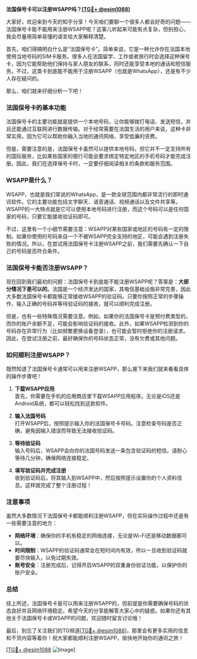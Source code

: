 **法国保号卡可以注册WSAPP吗？[[TG💪+ @esim1088](https://t.me/s/esim1088)]**

大家好，欢迎来到今天的知乎分享！今天咱们要聊一个很多人都会好奇的问题——法国保号卡能不能用来注册WSAPP呢？这事儿听起来可能有点复杂，但别担心，我会尽量用简单易懂的语言给大家解释清楚。

首先，咱们得搞明白什么是“法国保号卡”。简单来说，它是一种允许你在法国本地使用当地号码的SIM卡服务。很多人在法国留学、工作或者旅行时会选择这种保号卡，因为它能帮助他们保持与家人朋友的联系，同时还能享受本地的通话和短信服务。不过，这类卡到底能不能用于注册WSAPP（也就是WhatsApp），还是有不少人存在疑问的。

那么，咱们就来仔细分析一下吧！

### 法国保号卡的基本功能

法国保号卡的主要功能就是提供一个本地号码，让你能够拨打电话、发送短信，并且还能通过互联网进行数据传输。对于经常需要在法国生活的用户来说，这种卡非常实用，因为它可以帮助你融入当地的通讯网络，享受低廉的资费。

但是，需要注意的是，法国保号卡虽然可以提供本地号码，但它并不一定支持所有的国际服务，比如某些国家的银行可能会要求绑定特定地区的手机号码才能完成注册。因此，我们在选择保号卡时，一定要仔细阅读相关的条款和服务范围。

### WSAPP是什么？

WSAPP，也就是我们常说的WhatsApp，是一款全球范围内都非常流行的即时通讯软件。它的主要功能包括文字聊天、语音通话、视频通话以及文件共享等。WSAPP的一大特点就是它可以使用本地号码进行注册，而这个号码可以是任何国家的号码，只要它能接收验证码即可。

不过，这里有一个小细节需要注意：WSAPP对某些国家或地区的号码有一定的限制。如果你使用的号码来自一个不被WSAPP完全支持的地区，可能会遇到注册失败的情况。所以，在尝试用法国保号卡注册WSAPP之前，我们需要先确认一下自己的号码是否符合条件。

### 法国保号卡能否注册WSAPP？

现在回到我们最初的问题：法国保号卡到底能不能注册WSAPP呢？答案是：**大部分情况下是可以的**。法国是一个经济发达的国家，其电信基础设施非常完善，因此大多数法国保号卡都能够正常接收WSAPP的验证码。只要你按照正常的步骤操作，输入正确的号码并等待验证码的接收，就可以顺利完成注册。

但是，也有一些特殊情况需要注意。例如，如果你的法国保号卡是预付费类型的，而你的账户余额不足，可能会影响验证码的接收。此外，如果WSAPP检测到你的号码存在异常行为（比如频繁更换设备登录），也可能会暂时拒绝你的注册请求。因此，在尝试注册之前，最好确保你的号码状态正常，没有欠费或其他问题。

### 如何顺利注册WSAPP？

既然知道了法国保号卡通常可以用来注册WSAPP，那么接下来我们就来看看具体的操作步骤吧！

1. **下载WSAPP应用**  
   首先，你需要在手机的应用商店里下载WSAPP应用程序。无论是iOS还是Android系统，都可以轻松找到这款软件。

2. **输入法国号码**  
   打开WSAPP后，按照提示输入你的法国保号卡号码。注意检查号码是否正确，避免因输入错误而导致无法接收验证码。

3. **等待验证码**  
   输入号码后，WSAPP会向你的法国号码发送一条包含验证码的短信。请耐心等待几分钟，确保网络连接稳定。

4. **填写验证码并完成注册**  
   收到验证码后，将其输入到WSAPP中，然后按照提示设置你的个人资料信息。这样就完成了整个注册过程！

### 注意事项

虽然大多数情况下法国保号卡都能顺利注册WSAPP，但在实际操作过程中还是有一些需要注意的地方：

- **网络环境**：确保你的手机有稳定的网络连接，无论是Wi-Fi还是移动数据都可以。
- **时间限制**：WSAPP的验证码通常会在短时间内有效，所以一旦收到验证码就要尽快输入，以免过期失效。
- **账号安全**：注册完成后，记得开启WSAPP的双重身份验证功能，以保护你的账户安全。

### 总结

综上所述，法国保号卡是可以用来注册WSAPP的，但前提是你需要确保号码的状态良好并且网络环境稳定。希望今天的分享能解答大家心中的疑惑。如果你还有其他关于法国保号卡或WSAPP的问题，欢迎随时留言讨论哦！

最后，别忘了关注我们的TG频道[[TG💪+ @esim1088](https://t.me/s/esim1088)]，那里会有更多实用的信息和干货内容等着你！祝大家都能顺利注册WSAPP，愉快地开始你的通讯之旅！

[[TG💪+ @esim1088](https://t.me/s/esim1088) ![Image](https://i.postimg.cc/4NQfJmqS/Snipaste-2025-05-13-00-14-12.png)]
